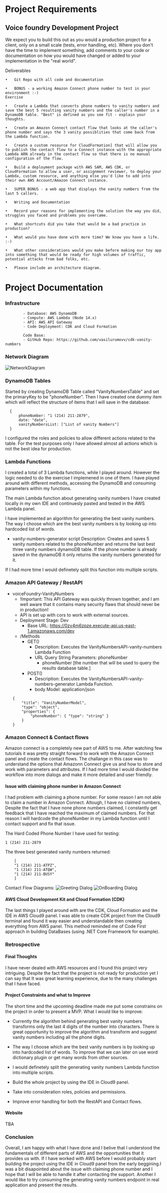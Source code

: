 # Project Requirements
## Voice foundry Development Project

We expect you to build this out as you would a production project for a client, only on a small scale (tests, error handling, etc). Where you don't have the time to implement something, add comments to your code or documentation on how you would have changed or added to your implementation in the "real world".

Deliverables

	•	Git Repo with all code and documentation

	•	BONUS - a working Amazon Connect phone number to test in your environment :-)
    Exercise

	•	Create a Lambda that converts phone numbers to vanity numbers and save the best 5 resulting vanity numbers and the caller's number in a DynamoDB table. "Best" is defined as you see fit - explain your thoughts.

	•	Create an Amazon Connect contact flow that looks at the caller's phone number and says the 3 vanity possiblities that come back from the Lambda function.

	•	Create a custom resource for CloudFormation] that will allow you to publish the contact flow to a Connect instance with the appropriate Lambda ARN already in the contact flow so that there is no manual configuration of the flow.

	•	Build a deployment package with AWS SAM, AWS CDK, or CloudFormation to allow a user, or assignment reviewer, to deploy your Lambda, custom resource, and anything else you'd like to add into their own AWS Account/Amazon Connect instance.

	•	SUPER BONUS - a web app that displays the vanity numbers from the last 5 callers.

	•	Writing and Documentation

	•	Record your reasons for implementing the solution the way you did, struggles you faced and problems you overcame.

	•	What shortcuts did you take that would be a bad practice in production?

	•	What would you have done with more time? We know you have a life. :-)

	•	What other considerations would you make before making our toy app into something that would be ready for high volumes of traffic, potential attacks from bad folks, etc.

	•	Please include an architecture diagram.
# Project Documentation
### Infrastructure
            - Database: AWS DynamoDB
            - Compute: AWS Lambda (Node 14.x)
            - API: AWS API Gateway
            - Code Deployment: CDK and Cloud Formation
          
            Code Base:
            - GitHub Repo: https://github.com/vasilurumovv/cdk-vanity-numbers
### Network Diagram
![NetworkDiagram](https://github.com/vasilurumovv/cdk-vanity-numbers/blob/6cbfc2bdd3ed3fc560aac09c8f8952b05ba6a248/photos/NetworkDiagram.png)

### DynamoDB Tables
Started by creating DynamoDB Table called "VanityNumbersTable" and set the primaryKey to be "phoneNumber".
Then I have created one dummy item which will reflect the structure of items that I will save in the database:

  ```
    {
        phoneNumber: "1 (214) 211-2879",
        date: "date",
        vanityNumbersList: ["List of vanity Numbers"]
    }
```

I configured the roles and policies to allow different actions related to the table.
For the test purposes only I have allowed almost all actions which is not the best idea for production.

### Lambda Functions
I created a total of 3 Lambda functions, while I played around. However the logic needed to do the exercise I implemened in one of them. I have played around with different methods, accessing the DynamoDB and consuming parameters within my functions.

The main Lambda function about generating vanity numbers I have created locally in my own IDE and continuesly pasted and tested in the AWS Lambda panel. 

I have implemented an algorithm for generating the best vanity numbers. The way I choose which are the best vanity numbers is by looking up into hardcoded list of words.

- vanity-numbers-generator script
    Description: Creates and saves 5 vanity numbers related to the phoneNumber and returns the last best three vanity numbers dynamoDB table.
    If the phone number is already saved in the dynamoDB it only returns the vanity numbers generated for it.

If I had more time I would definetely split this function into multiple scripts.
### Amazon API Gateway / RestAPI
- voiceFoundry-VanityNumbers
    - !Important: This API Gateway was quickly thrown together, and I am well aware that it contains many security flaws that should never be in production!
    - API is set up with cors to work with external sources.
    - Deployment Stage: Dev
        - Base URL: https://0zv4m6zpze.execute-api.us-east-1.amazonaws.com/dev
    - /Methods
        - GET()
            - Description: Executes the VanityNumbersAPI-vanity-numbers Lambda Function
            - URL Query String Parameters: phoneNumber
                - phoneNumber [the number that will be used to query the results database table.]
        - POST()
            - Description: Executes the VanityNumbersAPI-vanity-numbers-generator Lambda Function.
            - body Model: application/json
    ```
    {
        "title": "VanityNumberModel",
        "type": "object",
        "properties": {
            "phoneNumber": { "type": "string" }
        }
    }

### Amazon Connect & Contact flows

Amazon connect is a completely new part of AWS to me. After watching few tutorials it was pretty straight forward to work with the Amazon Connect panel and create the contact flows. The challange in this case was to understand the options that Amazonn Connect give us and how to store and work with parameters and attributes. If I had more time I would divided the workflow into more dialogs and make it more detailed and user friendly.

#### Issue with claiming phone number in Amazon Connect

I had problem with claiming a phone number. For some reason I am not able to claim a number in Amazon Connect. Altough, I have no claimed numbers, Despite the fact that I have none phone numbers claimed, I constantly get feedback that I have reached the maximum of claimed numbers. For that reason I will hardcode the phoneNumber in my Lambda function until I contact support and fix that issue.

The Hard Coded Phone Number I have used for testing:

    
    1 (214) 211-2879

The three best generated vanity numbers returned:

        [
        "1 (214) 211-ATPZ",
        "1 (214) 211-ATQW",
        "1 (214) 211-BUSY"
        ]
    

Contact Flow Diagrams:
![Greeting Dialog](https://github.com/vasilurumovv/cdk-vanity-numbers/blob/1f6c4c08108869e72083521ff45a44d87747c6c1/photos/greetingDialog.png)
![OnBoarding Dialog](https://github.com/vasilurumovv/cdk-vanity-numbers/blob/1f6c4c08108869e72083521ff45a44d87747c6c1/photos/onBoardingDialog.png)

#### AWS Cloud Development Kit and Cloud Formation (CDK) 
The last things I played around with are the CDK, Cloud Formation and the IDE in AWS Cloud9 panel. I was able to create CDK project from the Cloud9 terminal and found it way easier and understandable then creating everything from AWS panel. This method reminded me of Code First approach in building DataBases (using .NET Core Framework for example).
### Retrospective

#### Final Thoughts
I have never dealed with AWS resources and I found this project very intriguing. Despite the fact that the project is not ready for production yet I can say that It was great learning experience, due to the many challenges that I have faced.

#### Project Constraints and what to Improve
The short time and the upcoming deadline made me put some constrains on the project in order to present a MVP. 
What I would like to improve:

- Currently the algorithm behind generating best vanity numbers transforms only the last 4 digits of the number into characters. There is great opportunity to improve the algorithm and transform and suggest vanity numbers including all the phone digits.

- The way I choose which are the best vanity numbers is by looking up into hardcoded list of words. To improve that we can later on use word dictionary plugin or get many words from other sources.

- I would definetely split the generating vanity numbers Lambda function into multiple scripts.

- Build the whole project by using the IDE in Cloud9 panel.

- Take into consideration roles, policies and permissions.

- Improve error handling for both the RestAPI and Contact flows.
#### Website
TBA

### Conclusion
Overall, I am happy with what I have done and I belive that I understood the fundamentals of different parts of AWS and the opportunities that it provides us with. If I have worked with AWS before I would probably start building the project using the IDE in Cloud9 panel from the early beggining.I was a bit disapointed about the issue with claiming phone number and I hope that I will be able to handle it after contacting the support. Another  I would like to try consuming the generating vanity numbers endpoint in real application and present the results.